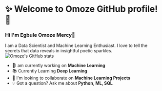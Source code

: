 # **:sparkles: Welcome to Omoze GitHub profile! :rocket:**

### Hi I'm Egbule Omoze Mercy👋
I am a Data Scientist and Machine Learning Enthusiast. I love to tell the secrets that data reveals in insightful poetic sparkles.
![Omoze's GitHub stats](https://github-readme-stats.vercel.app/api?username=Omoze5&show_icons=true&theme=radical)


  * 🚧I am currently working on **Machine Learning**
  * 📚 Currently Learning **Deep Learning**
  * 👯 I'm looking to collaborate on **Machine Learning Projects**
  * 💡 Got a question? Ask me about **Python, ML, SQL**

<!--
**Omoze5/Omoze5** is a ✨ _special_ ✨ repository because its `README.md` (this file) appears on your GitHub profile.

Here are some ideas to get you started:

- 🔭 I am currently working on
- 🌱 I’m currently learning ...
- 👯 I’m looking to collaborate on ...
- 🤔 I’m looking for help with ...
- 💬 Ask me about ...
- 📫 How to reach me: ...
- 😄 Pronouns: ...
- ⚡ Fun fact: ...
-->
